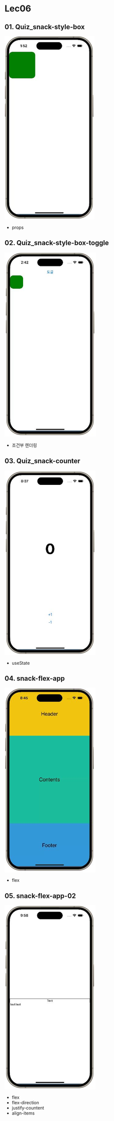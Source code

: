 # Lec06

## 01. Quiz_snack-style-box
![alt text](./01.Quiz_snack-style-box/quiz_snack-style-box.JPG)

- props

## 02. Quiz_snack-style-box-toggle
![alt text](./02.Quiz_snack-style-box-toggle/quiz_snack-style-box-toggle.JPG)

- 조건부 렌더링

## 03. Quiz_snack-counter
![alt text](./03.Quiz_snack-counter/quiz_snack-counter.JPG)

- useState

## 04. snack-flex-app
![alt text](./04.snack-flex-app/snack-flex-app.JPG)

- flex

## 05. snack-flex-app-02
![alt text](./05.snack-flex-app-02/snack-flex-app-02.JPG)

- flex
- flex-direction
- justify-countent
- align-items